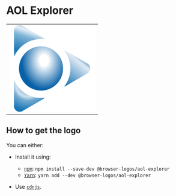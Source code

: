 AOL Explorer
============

<!-- markdownlint-disable line-length no-inline-html -->
<table>
    <tr height=240>
        <td>
            <a href="https://github.com/alrra/browser-logos/tree/2af11193fd1ae6436b1b0a77885b4c118dcb2a6e/src/archive/aol-explorer">
                <img width=230 src="https://raw.githubusercontent.com/alrra/browser-logos/2af11193fd1ae6436b1b0a77885b4c118dcb2a6e/src/archive/aol-explorer/aol-explorer.svg?sanitize=true" alt="AOL Explorer browser logo">
            </a>
        </td>
    </tr>
</table>
<!-- markdownlint-enable line-length no-inline-html -->

How to get the logo
-------------------

You can either:

* Install it using:

  * [`npm`][npm]: `npm install --save-dev @browser-logos/aol-explorer`
  * [`Yarn`][yarn]: `yarn add --dev @browser-logos/aol-explorer`

* Use [`cdnjs`][cdnjs].

<!-- Link labels: -->

[cdnjs]: https://cdnjs.com/libraries/browser-logos
[npm]: https://www.npmjs.com/
[yarn]: https://yarnpkg.com/
